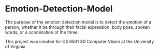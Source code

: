 # Emotion-Detection-Model

The purpose of the emotion detection model is to detect the emotion of a person, whether it be through their facial expression, body pose, spoken words, or a combination of the three.

This project was created for CS 6501 3D Computer Vision at the University of Virginia.

